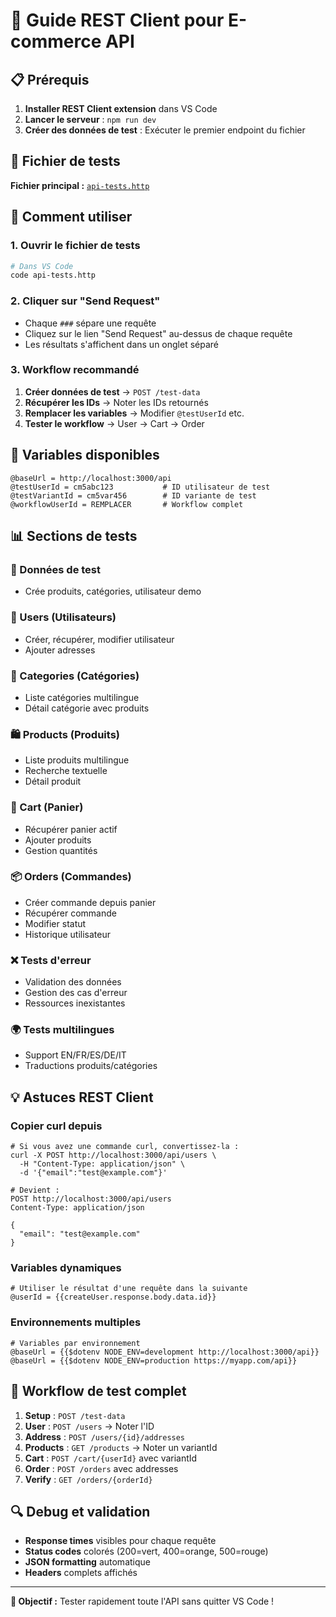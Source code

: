 # 🧪 Guide REST Client pour E-commerce API

## 📋 Prérequis

1. **Installer REST Client extension** dans VS Code
2. **Lancer le serveur** : `npm run dev`
3. **Créer des données de test** : Exécuter le premier endpoint du fichier

## 📁 Fichier de tests

**Fichier principal :** [`api-tests.http`](file:///home/ulbo/Dev/ecommerce-starter/api-tests.http)

## 🚀 Comment utiliser

### 1. Ouvrir le fichier de tests
```bash
# Dans VS Code
code api-tests.http
```

### 2. Cliquer sur "Send Request" 
- Chaque `###` sépare une requête
- Cliquez sur le lien "Send Request" au-dessus de chaque requête
- Les résultats s'affichent dans un onglet séparé

### 3. Workflow recommandé
1. **Créer données de test** → `POST /test-data`
2. **Récupérer les IDs** → Noter les IDs retournés
3. **Remplacer les variables** → Modifier `@testUserId` etc.
4. **Tester le workflow** → User → Cart → Order

## 🔧 Variables disponibles

```http
@baseUrl = http://localhost:3000/api
@testUserId = cm5abc123           # ID utilisateur de test
@testVariantId = cm5var456        # ID variante de test
@workflowUserId = REMPLACER       # Workflow complet
```

## 📊 Sections de tests

### 🧪 Données de test
- Crée produits, catégories, utilisateur demo

### 👤 Users (Utilisateurs)
- Créer, récupérer, modifier utilisateur
- Ajouter adresses

### 📂 Categories (Catégories)
- Liste catégories multilingue
- Détail catégorie avec produits

### 🛍️ Products (Produits)
- Liste produits multilingue
- Recherche textuelle
- Détail produit

### 🛒 Cart (Panier)
- Récupérer panier actif
- Ajouter produits
- Gestion quantités

### 📦 Orders (Commandes)
- Créer commande depuis panier
- Récupérer commande
- Modifier statut
- Historique utilisateur

### ❌ Tests d'erreur
- Validation des données
- Gestion des cas d'erreur
- Ressources inexistantes

### 🌍 Tests multilingues
- Support EN/FR/ES/DE/IT
- Traductions produits/catégories

## 💡 Astuces REST Client

### Copier curl depuis 
```http
# Si vous avez une commande curl, convertissez-la :
curl -X POST http://localhost:3000/api/users \
  -H "Content-Type: application/json" \
  -d '{"email":"test@example.com"}'

# Devient :
POST http://localhost:3000/api/users
Content-Type: application/json

{
  "email": "test@example.com"
}
```

### Variables dynamiques
```http
# Utiliser le résultat d'une requête dans la suivante
@userId = {{createUser.response.body.data.id}}
```

### Environnements multiples
```http
# Variables par environnement
@baseUrl = {{$dotenv NODE_ENV=development http://localhost:3000/api}}
@baseUrl = {{$dotenv NODE_ENV=production https://myapp.com/api}}
```

## 🎯 Workflow de test complet

1. **Setup** : `POST /test-data`
2. **User** : `POST /users` → Noter l'ID
3. **Address** : `POST /users/{id}/addresses`
4. **Products** : `GET /products` → Noter un variantId
5. **Cart** : `POST /cart/{userId}` avec variantId
6. **Order** : `POST /orders` avec addresses
7. **Verify** : `GET /orders/{orderId}`

## 🔍 Debug et validation

- **Response times** visibles pour chaque requête
- **Status codes** colorés (200=vert, 400=orange, 500=rouge)
- **JSON formatting** automatique
- **Headers** complets affichés

---

**🎯 Objectif :** Tester rapidement toute l'API sans quitter VS Code !
